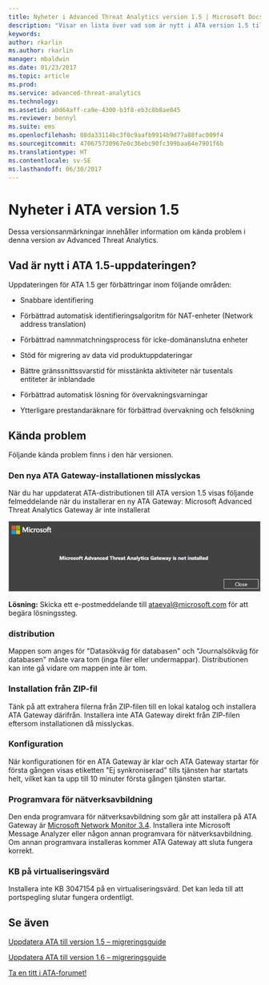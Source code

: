 ```yaml
---
title: Nyheter i Advanced Threat Analytics version 1.5 | Microsoft Docs
description: "Visar en lista över vad som är nytt i ATA version 1.5 tillsammans med kända problem"
keywords: 
author: rkarlin
ms.author: rkarlin
manager: mbaldwin
ms.date: 01/23/2017
ms.topic: article
ms.prod: 
ms.service: advanced-threat-analytics
ms.technology: 
ms.assetid: a0d64aff-ca9e-4300-b3f8-eb3c8b8ae045
ms.reviewer: bennyl
ms.suite: ems
ms.openlocfilehash: 08da33114bc3f0c9aafb9914b9d77a88fac009f4
ms.sourcegitcommit: 470675730967e0c36ebc90fc399baa64e7901f6b
ms.translationtype: HT
ms.contentlocale: sv-SE
ms.lasthandoff: 06/30/2017
---
```

# <a name="whats-new-in-ata-version-15"></a>Nyheter i ATA version 1.5
Dessa versionsanmärkningar innehåller information om kända problem i denna version av Advanced Threat Analytics.

## <a name="whats-new-in-the-ata-15-update"></a>Vad är nytt i ATA 1.5-uppdateringen?
Uppdateringen för ATA 1.5 ger förbättringar inom följande områden:

-   Snabbare identifiering

-   Förbättrad automatisk identifieringsalgoritm för NAT-enheter (Network address translation)

-   Förbättrad namnmatchningsprocess för icke-domänanslutna enheter

-   Stöd för migrering av data vid produktuppdateringar

-   Bättre gränssnittssvarstid för misstänkta aktiviteter när tusentals entiteter är inblandade

-   Förbättrad automatisk lösning för övervakningsvarningar

-   Ytterligare prestandaräknare för förbättrad övervakning och felsökning

## <a name="known-issues"></a>Kända problem
Följande kända problem finns i den här versionen.

### <a name="new-ata-gateway-installation-fails"></a>Den nya ATA Gateway-installationen misslyckas
När du har uppdaterat ATA-distributionen till ATA version 1.5 visas följande felmeddelande när du installerar en ny ATA Gateway: Microsoft Advanced Threat Analytics Gateway är inte installerat

![ATA GW-fel](media/ata-install-error.png)

<b>Lösning:</b> Skicka ett e-postmeddelande till <ataeval@microsoft.com> för att begära lösningssteg.
### <a name="deployment"></a>distribution
Mappen som anges för "Datasökväg för databasen" och "Journalsökväg för databasen" måste vara tom (inga filer eller undermappar).
Distributionen kan inte gå vidare om mappen inte är tom.

### <a name="installation-from-zip-file"></a>Installation från ZIP-fil
Tänk på att extrahera filerna från ZIP-filen till en lokal katalog och installera ATA Gateway därifrån. Installera inte ATA Gateway direkt från ZIP-filen eftersom installationen då misslyckas.

### <a name="configuration"></a>Konfiguration
När konfigurationen för en ATA Gateway är klar och ATA Gateway startar för första gången visas etiketten "Ej synkroniserad" tills tjänsten har startats helt, vilket kan ta upp till 10 minuter första gången tjänsten startar.

### <a name="network-capture-software"></a>Programvara för nätverksavbildning
Den enda programvara för nätverksavbildning som går att installera på ATA Gateway är [Microsoft Network Monitor 3.4](http://www.microsoft.com/download/details.aspx?id=4865). Installera inte Microsoft Message Analyzer eller någon annan programvara för nätverksavbildning. Om annan programvara installeras kommer ATA Gateway att sluta fungera korrekt.

### <a name="kb-on-virtualization-host"></a>KB på virtualiseringsvärd
Installera inte KB 3047154 på en virtualiseringsvärd. Det kan leda till att portspegling slutar fungera ordentligt.

## <a name="see-also"></a>Se även

[Uppdatera ATA till version 1.5 – migreringsguide](ata-update-1.5-migration-guide.md)

[Uppdatera ATA till version 1.6 – migreringsguide](ata-update-1.6-migration-guide.md)

[Ta en titt i ATA-forumet!](https://social.technet.microsoft.com/Forums/security/home?forum=mata)
